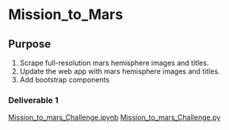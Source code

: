 # Mission_to_Mars

## Purpose

1. Scrape full-resolution mars hemisphere images and titles.
2. Update the web app with mars hemisphere images and titles.
3. Add bootstrap components

### Deliverable 1

[Mission_to_mars_Challenge.ipynb](https://github.com/nkinsler/Mission_to_Mars/blob/main/Mission_to_Mars_Challenge.ipynb)
[Mission_to_mars_Challenge.py](https://github.com/nkinsler/Mission_to_Mars/blob/main/Mission_to_Mars_Challenge.py)

